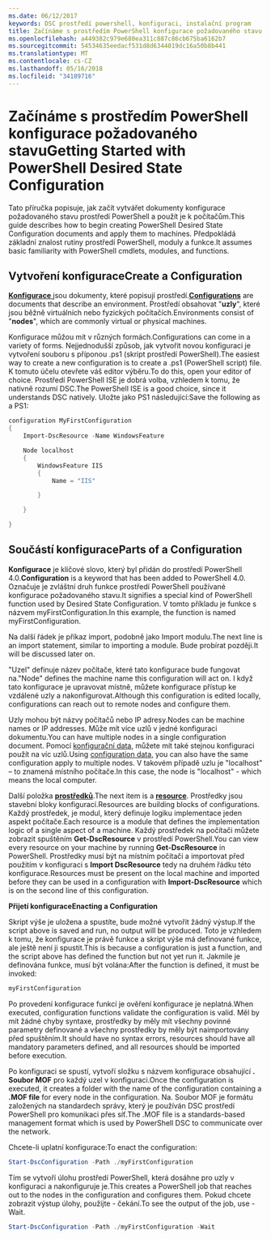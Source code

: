 ```yaml
---
ms.date: 06/12/2017
keywords: DSC prostředí powershell, konfiguraci, instalační program
title: Začínáme s prostředím PowerShell konfigurace požadovaného stavu
ms.openlocfilehash: a449382c979e680ea311c887c86cb675ba6162b7
ms.sourcegitcommit: 54534635eedacf531d8d6344019dc16a50b8b441
ms.translationtype: MT
ms.contentlocale: cs-CZ
ms.lasthandoff: 05/16/2018
ms.locfileid: "34189716"
---
```

# <a name="getting-started-with-powershell-desired-state-configuration"></a><span data-ttu-id="99c1f-103">Začínáme s prostředím PowerShell konfigurace požadovaného stavu</span><span class="sxs-lookup"><span data-stu-id="99c1f-103">Getting Started with PowerShell Desired State Configuration</span></span> #

<span data-ttu-id="99c1f-104">Tato příručka popisuje, jak začít vytvářet dokumenty konfigurace požadovaného stavu prostředí PowerShell a použít je k počítačům.</span><span class="sxs-lookup"><span data-stu-id="99c1f-104">This guide describes how to begin creating PowerShell Desired State Configuration documents and apply them to machines.</span></span> <span data-ttu-id="99c1f-105">Předpokládá základní znalost rutiny prostředí PowerShell, moduly a funkce.</span><span class="sxs-lookup"><span data-stu-id="99c1f-105">It assumes basic familiarity with PowerShell cmdlets, modules, and functions.</span></span>


## <a name="create-a-configuration"></a><span data-ttu-id="99c1f-106">Vytvoření konfigurace</span><span class="sxs-lookup"><span data-stu-id="99c1f-106">Create a Configuration</span></span> ##

<span data-ttu-id="99c1f-107">[**Konfigurace** ](https://msdn.microsoft.com/powershell/dsc/configurations) jsou dokumenty, které popisují prostředí.</span><span class="sxs-lookup"><span data-stu-id="99c1f-107">[**Configurations**](https://msdn.microsoft.com/powershell/dsc/configurations) are documents that describe an environment.</span></span> <span data-ttu-id="99c1f-108">Prostředí obsahovat "**uzly**", které jsou běžně virtuálních nebo fyzických počítačích.</span><span class="sxs-lookup"><span data-stu-id="99c1f-108">Environments consist of "**nodes**", which are commonly virtual or physical machines.</span></span>

<span data-ttu-id="99c1f-109">Konfigurace můžou mít v různých formách.</span><span class="sxs-lookup"><span data-stu-id="99c1f-109">Configurations can come in a variety of forms.</span></span> <span data-ttu-id="99c1f-110">Nejjednodušší způsob, jak vytvořit novou konfiguraci je vytvoření souboru s příponou .ps1 (skript prostředí PowerShell).</span><span class="sxs-lookup"><span data-stu-id="99c1f-110">The easiest way to create a new configuration is to create a .ps1 (PowerShell script) file.</span></span> <span data-ttu-id="99c1f-111">K tomuto účelu otevřete váš editor výběru.</span><span class="sxs-lookup"><span data-stu-id="99c1f-111">To do this, open your editor of choice.</span></span> <span data-ttu-id="99c1f-112">Prostředí PowerShell ISE je dobrá volba, vzhledem k tomu, že nativně rozumí DSC.</span><span class="sxs-lookup"><span data-stu-id="99c1f-112">The PowerShell ISE is a good choice, since it understands DSC natively.</span></span> <span data-ttu-id="99c1f-113">Uložte jako PS1 následující:</span><span class="sxs-lookup"><span data-stu-id="99c1f-113">Save the following as a PS1:</span></span>

```powershell
configuration MyFirstConfiguration
{
    Import-DscResource -Name WindowsFeature

    Node localhost
    {
        WindowsFeature IIS
        {
            Name = "IIS"

        }

    }

}
```
## <a name="parts-of-a-configuration"></a><span data-ttu-id="99c1f-114">Součástí konfigurace</span><span class="sxs-lookup"><span data-stu-id="99c1f-114">Parts of a Configuration</span></span> ##
<span data-ttu-id="99c1f-115">**Konfigurace** je klíčové slovo, který byl přidán do prostředí PowerShell 4.0.</span><span class="sxs-lookup"><span data-stu-id="99c1f-115">**Configuration** is a keyword that has been added to PowerShell 4.0.</span></span> <span data-ttu-id="99c1f-116">Označuje je zvláštní druh funkce prostředí PowerShell používané konfigurace požadovaného stavu.</span><span class="sxs-lookup"><span data-stu-id="99c1f-116">It signifies a special kind of PowerShell function used by Desired State Configuration.</span></span> <span data-ttu-id="99c1f-117">V tomto příkladu je funkce s názvem myFirstConfiguration.</span><span class="sxs-lookup"><span data-stu-id="99c1f-117">In this example, the function is named myFirstConfiguration.</span></span>

<span data-ttu-id="99c1f-118">Na další řádek je příkaz import, podobně jako Import modulu.</span><span class="sxs-lookup"><span data-stu-id="99c1f-118">The next line is an import statement, similar to importing a module.</span></span> <span data-ttu-id="99c1f-119">Bude probírat později.</span><span class="sxs-lookup"><span data-stu-id="99c1f-119">It will be discussed later on.</span></span>

<span data-ttu-id="99c1f-120">"Uzel" definuje název počítače, které tato konfigurace bude fungovat na.</span><span class="sxs-lookup"><span data-stu-id="99c1f-120">"Node" defines the machine name this configuration will act on.</span></span> <span data-ttu-id="99c1f-121">I když tato konfigurace je upravovat místně, můžete konfigurace přístup ke vzdálené uzly a nakonfigurovat.</span><span class="sxs-lookup"><span data-stu-id="99c1f-121">Although this configuration is edited locally, configurations can reach out to remote nodes and configure them.</span></span>

<span data-ttu-id="99c1f-122">Uzly mohou být názvy počítačů nebo IP adresy.</span><span class="sxs-lookup"><span data-stu-id="99c1f-122">Nodes can be machine names or IP addresses.</span></span> <span data-ttu-id="99c1f-123">Může mít více uzlů v jedné konfiguraci dokumentu.</span><span class="sxs-lookup"><span data-stu-id="99c1f-123">You can have multiple nodes in a single configuration document.</span></span> <span data-ttu-id="99c1f-124">Pomocí [konfigurační data](https://msdn.microsoft.com/powershell/dsc/configdata), můžete mít také stejnou konfiguraci použít na víc uzlů.</span><span class="sxs-lookup"><span data-stu-id="99c1f-124">Using [configuration data](https://msdn.microsoft.com/powershell/dsc/configdata), you can also have the same configuration apply to multiple nodes.</span></span> <span data-ttu-id="99c1f-125">V takovém případě uzlu je "localhost" – to znamená místního počítače.</span><span class="sxs-lookup"><span data-stu-id="99c1f-125">In this case, the node is "localhost" - which means the local computer.</span></span>

<span data-ttu-id="99c1f-126">Další položka [ **prostředků**](https://msdn.microsoft.com/powershell/dsc/resources).</span><span class="sxs-lookup"><span data-stu-id="99c1f-126">The next item is a [**resource**](https://msdn.microsoft.com/powershell/dsc/resources).</span></span> <span data-ttu-id="99c1f-127">Prostředky jsou stavební bloky konfigurací.</span><span class="sxs-lookup"><span data-stu-id="99c1f-127">Resources are building blocks of configurations.</span></span> <span data-ttu-id="99c1f-128">Každý prostředek, je modul, který definuje logiku implementace jeden aspekt počítače.</span><span class="sxs-lookup"><span data-stu-id="99c1f-128">Each resource is a module that defines the implementation logic of a single aspect of a machine.</span></span> <span data-ttu-id="99c1f-129">Každý prostředek na počítači můžete zobrazit spuštěním **Get-DscResource** v prostředí PowerShell.</span><span class="sxs-lookup"><span data-stu-id="99c1f-129">You can view every resource on your machine by running **Get-DscResource** in PowerShell.</span></span> <span data-ttu-id="99c1f-130">Prostředky musí být na místním počítači a importovat před použitím v konfiguraci s **Import DscResource** tedy na druhém řádku této konfigurace.</span><span class="sxs-lookup"><span data-stu-id="99c1f-130">Resources must be present on the local machine and imported before they can be used in a configuration with **Import-DscResource** which is on the second line of this configuration.</span></span>

<span data-ttu-id="99c1f-131">**Přijetí konfigurace**</span><span class="sxs-lookup"><span data-stu-id="99c1f-131">**Enacting a Configuration**</span></span>

<span data-ttu-id="99c1f-132">Skript výše je uložena a spustíte, bude možné vytvořit žádný výstup.</span><span class="sxs-lookup"><span data-stu-id="99c1f-132">If the script above is saved and run, no output will be produced.</span></span> <span data-ttu-id="99c1f-133">Toto je vzhledem k tomu, že konfigurace je právě funkce a skript výše má definované funkce, ale ještě není ji spustit.</span><span class="sxs-lookup"><span data-stu-id="99c1f-133">This is because a configuration is just a function, and the script above has defined the function but not yet run it.</span></span> <span data-ttu-id="99c1f-134">Jakmile je definována funkce, musí být volána:</span><span class="sxs-lookup"><span data-stu-id="99c1f-134">After the function is defined, it must be invoked:</span></span>
```powershell
myFirstConfiguration
```

<span data-ttu-id="99c1f-135">Po provedení konfigurace funkcí je ověření konfigurace je neplatná.</span><span class="sxs-lookup"><span data-stu-id="99c1f-135">When executed, configuration functions validate the configuration is valid.</span></span> <span data-ttu-id="99c1f-136">Měl by mít žádné chyby syntaxe, prostředky by měly mít všechny povinné parametry definované a všechny prostředky by měly být naimportovány před spuštěním.</span><span class="sxs-lookup"><span data-stu-id="99c1f-136">It should have no syntax errors, resources should have all mandatory parameters defined, and all resources should be imported before execution.</span></span>

<span data-ttu-id="99c1f-137">Po konfiguraci se spustí, vytvoří složku s názvem konfigurace obsahující **. Soubor MOF** pro každý uzel v konfiguraci.</span><span class="sxs-lookup"><span data-stu-id="99c1f-137">Once the configuration is executed, it creates a folder with the name of the configuration containing a **.MOF file** for every node in the configuration.</span></span> <span data-ttu-id="99c1f-138">Na. Soubor MOF je formátu založených na standardech správy, který je používán DSC prostředí PowerShell pro komunikaci přes síť.</span><span class="sxs-lookup"><span data-stu-id="99c1f-138">The .MOF file is a standards-based management format which is used by PowerShell DSC to communicate over the network.</span></span>

<span data-ttu-id="99c1f-139">Chcete-li uplatní konfigurace:</span><span class="sxs-lookup"><span data-stu-id="99c1f-139">To enact the configuration:</span></span>
```powershell
Start-DscConfiguration -Path ./myFirstConfiguration
```
<span data-ttu-id="99c1f-140">Tím se vytvoří úlohu prostředí PowerShell, která dosáhne pro uzly v konfiguraci a nakonfiguruje je.</span><span class="sxs-lookup"><span data-stu-id="99c1f-140">This creates a PowerShell job that reaches out to the nodes in the configuration and configures them.</span></span> <span data-ttu-id="99c1f-141">Pokud chcete zobrazit výstup úlohy, použijte - čekání.</span><span class="sxs-lookup"><span data-stu-id="99c1f-141">To see the output of the job, use -Wait.</span></span>
```powershell
Start-DscConfiguration -Path ./myFirstConfiguration -Wait
```
